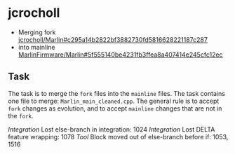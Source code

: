 # jcrocholl
- Merging fork [jcrocholl/Marlin#c295a14b2822bf3882730fd5816628221187c287](https://github.com/jcrocholl/Marlin/commit/c295a14b2822bf3882730fd5816628221187c287)
- into mainline [MarlinFirmware/Marlin#5f555140be4231fb3ffea8a407414e245cfc12ec](https://github.com/MarlinFirmware/Marlin/commit/5f555140be4231fb3ffea8a407414e245cfc12ec)

## Task
The task is to merge the `fork` files into the `mainline` files.
The task contains one file to merge: `Marlin_main_cleaned.cpp`.
The general rule is to accept `fork` changes as evolution, and to accept `mainline` changes that are not in the `fork`.

_Integration_ Lost else-branch in integration: 1024
_Integration_ Lost DELTA feature wrapping: 1078
_Tool_ Block moved out of else-branch before if: 1053, 1516
